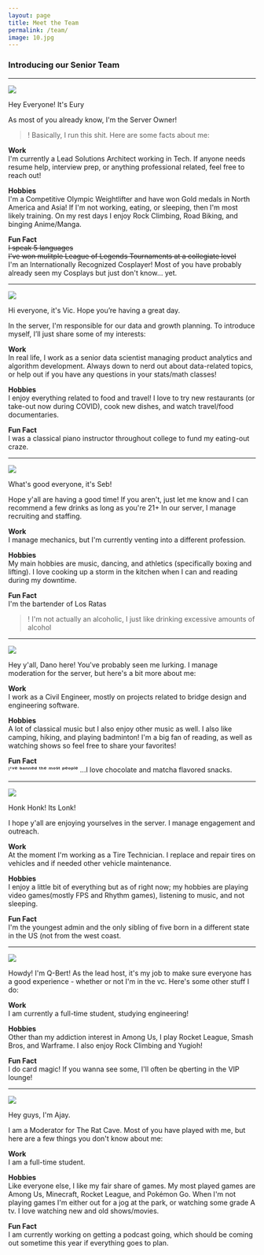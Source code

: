 ```yaml
---
layout: page
title: Meet the Team
permalink: /team/
image: 10.jpg
---
```


### Introducing our Senior Team

***


![]({{site.baseurl}}/img/eury.png)

Hey Everyone! It's Eury

As most of you already know, I'm the Server Owner! 
>! Basically, I run this shit.
Here are some facts about me: 

**Work**  
I'm currently a Lead Solutions Architect working in Tech. If anyone needs resume help, interview prep, or anything professional related, feel free to reach out!

**Hobbies**  
I'm a Competitive Olympic Weightlifter and have won Gold medals in North America and Asia! If I'm not working, eating, or sleeping, then I'm most likely training. On my rest days I enjoy Rock Climbing, Road Biking, and binging Anime/Manga. 

**Fun Fact**  
~~I speak 5 languages~~  
~~I've won mulitple League of Legends Tournaments at a collegiate level~~  
I'm an Internationally Recognized Cosplayer! Most of you have probably already seen my Cosplays but just don't know... yet.

***

![]({{site.baseurl}}/img/vikkyc.png)

Hi everyone, it's Vic. Hope you’re having a great day.

In the server, I'm responsible for our data and growth planning. To introduce myself, I’ll just share some of my interests:

**Work**  
In real life, I work as a senior data scientist managing product analytics and algorithm development. Always down to nerd out about data-related topics, or help out if you have any questions in your stats/math classes!

**Hobbies**  
I enjoy everything related to food and travel! I love to try new restaurants (or take-out now during COVID), cook new dishes, and watch travel/food documentaries. 

**Fun Fact**  
I was a classical piano instructor throughout college to fund my eating-out craze.

***

![]({{site.baseurl}}/img/seb.png)

What's good everyone, it's Seb!

Hope y'all are having a good time! If you aren't, just let me know and I can recommend a few drinks as long as you're 21+  In our server, I manage recruiting and staffing.

**Work**  
I manage mechanics, but I'm currently venting into a different profession.

**Hobbies**  
My main hobbies are music, dancing, and athletics (specifically boxing and lifting). I love cooking up a storm in the kitchen when I can and reading during my downtime. 

**Fun Fact**  
I'm the bartender of Los Ratas 
>! I'm not actually an alcoholic, I just like drinking excessive amounts of alcohol 

***

![]({{site.baseurl}}/img/dano.png)

Hey y'all, Dano here! 
You've probably seen me lurking. I manage moderation for the server, but here's a bit more about me: 

**Work**  
I work as a Civil Engineer, mostly on projects related to bridge design and engineering software. 

**Hobbies**  
A lot of classical music but I also enjoy other music as well. 
I also like camping, hiking, and playing badminton! 
I'm a big fan of reading, as well as watching shows so feel free to share your favorites! 

**Fun Fact**  
ᴵ'ᵛᵉ ᵇᵃⁿⁿᵉᵈ ᵗʰᵉ ᵐᵒˢᵗ ᵖᵉᵒᵖˡᵉ ...I love chocolate and matcha flavored snacks.

***

![]({{site.baseurl}}/img/lonk.png)

Honk Honk! Its Lonk!

I hope y'all are enjoying yourselves in the server. I manage engagement and outreach.

**Work**  
At the moment I'm working as a Tire Technician. I replace and repair tires on vehicles and if needed other vehicle maintenance.

**Hobbies**  
I enjoy a little bit of everything but as of right now; my hobbies are playing video games(mostly FPS and Rhythm games), listening to music, and not sleeping.

**Fun Fact**  
I'm the youngest admin and the only sibling of five born in a different state in the US (not from the west coast.

***

![]({{site.baseurl}}/img/qbert.jpg)

Howdy! I'm Q-Bert!
As the lead host, it's my job to make sure everyone has a good experience - whether or not I'm in the vc. Here's some other stuff I do:

**Work**  
I am currently a full-time student, studying engineering!

**Hobbies**  
Other than my addiction interest in Among Us, I play Rocket League, Smash Bros, and Warframe. I also enjoy Rock Climbing and Yugioh! 

**Fun Fact**  
I do card magic! If you wanna see some, I'll often be qberting in the VIP lounge!

***

![]({{site.baseurl}}/img/ajay.png)

Hey guys, I'm Ajay.

I am a Moderator for The Rat Cave. Most of you have played with me, but here are a few things you don't know about me:

**Work**  
I am a full-time student.

**Hobbies**  
Like everyone else, I like my fair share of games. My most played games are Among Us, Minecraft, Rocket League, and Pokémon Go.
When I'm not playing games I'm either out for a jog at the park, or watching some grade A tv. I love watching new and old shows/movies.

**Fun Fact**  
I am currently working on getting a podcast going, which should be coming out sometime this year if everything goes to plan.
